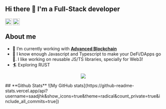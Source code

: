 ## Hi there 👋 I'm a Full-Stack developer

<a href="https://t.me/saadjhk">
  <img align="left" alt="Telegram" width="22px" src="https://camo.githubusercontent.com/5c1975da7d9ab735ceb71c57b6c7e48ff3e08ca4/68747470733a2f2f6564656e742e6769746875622e696f2f537570657254696e7949636f6e732f696d616765732f7376672f74656c656772616d2e737667">
</a>

<a href="https://www.linkedin.com/in/saadjhk/">
  <img align="left" alt="LinkedIN" width="22px" src="https://raw.githubusercontent.com/peterthehan/peterthehan/master/assets/linkedin.svg" />
</a>

</br>

## About me

- 🔭 I’m currently working with **[Advanced Blockchain](https://www.advancedblockchain.com/)**
- 🌱 I know enough Javascript and Typescript to make your DeFi/DApps go 🚀. I like working on reusable JS/TS libraries, specially for Web3! 
- 🏄 Exploring RUST

<p align="center"><img align="center" src="https://profile-counter.glitch.me/{lilaroky}/count.svg" /></p> 
<!-- - 📫 How to reach me: ...
- 💬 Ask me about  | ![Python](https://img.shields.io/badge/Python-3.7-informational)
- 😄 Pronouns: ...
- ⚡ Fun fact: ... -->
## **Github Stats**
![My GitHub stats](https://github-readme-stats.vercel.app/api?username=saadjhk&show_icons=true&theme=radical&count_private=true&include_all_commits=true])

